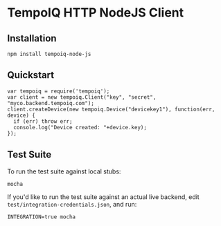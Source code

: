 # TempoIQ HTTP NodeJS Client

## Installation

```
npm install tempoiq-node-js
```

## Quickstart

```nodejs
var tempoiq = require('tempoiq');
var client = new tempoiq.Client("key", "secret", "myco.backend.tempoiq.com");
client.createDevice(new tempoiq.Device("devicekey1"), function(err, device) {
  if (err) throw err;
  console.log("Device created: "+device.key);
});
```

## Test Suite

To run the test suite against local stubs:

```
mocha
```

If you'd like to run the test suite against an actual live backend,
edit `test/integration-credentials.json`, and run:

```
INTEGRATION=true mocha
```
